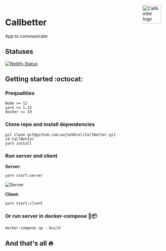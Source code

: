 <a href="https://krolwojciech.pl/" target="_blank">
    <img src="https://i.imgur.com/t3I17If.jpg" alt="Callbetter logo" title="Callbetter" align="right" height="60px" />
</a>

Callbetter 
======================
App to communicate
## Statuses
[![Netlify Status](https://api.netlify.com/api/v1/badges/ad29836f-54d6-41f3-8686-f0f1eb226fc7/deploy-status)](https://app.netlify.com/sites/callbetter/deploys)

## Getting started :octocat:

### Prequalities
```
Node >= 12
yarn >= 1.22
docker >= 19
```

### Clone repo and install dependencies
```
git clone git@github.com:wojtekKrol/CallBetter.git
cd CallBetter
yarn install
````

### Run server and client
<b>Server:</b> 
```
yarn start:server
```

<img src="https://i.imgur.com/G8JM1ye.png" alt="Server" title="Callbetter:Server" align="center" />

<b>Client:</b> 
```
yarn start:client
```

### Or run server in docker-compose :whale::package:

```
docker-compose up --build
```

## And that's all :fire:
